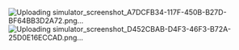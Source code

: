 ![Uploading simulator_screenshot_A7DCFB34-117F-450B-B27D-BF64BB3D2A72.png…]()
![Uploading simulator_screenshot_D452CBAB-D4F3-46F3-B72A-25D0E16ECCAD.png…]()
